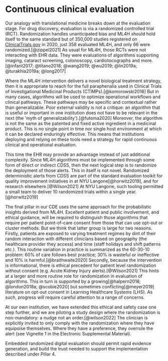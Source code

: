 
# Continuous clinical evaluation
Our analogy with translational medicine breaks down at the evaluation stage. For drug discovery, evaluation is via a randomized controlled trial (RCT). Randomization handles unanticipated bias and ML4H should hold itself to the same standard but of 350,000 studies registered on [ClinicalTrials.gov](ClinicalTrials.gov) in 2020, just 358 evaluated ML4H, and only 66 were randomized.[@zippel2021] As usual for ML4H, those RCTs were not interacting with EHR data. They were evaluations of algorithms supporting imaging, cataract screening, colonoscopy, cardiotocographs and more.[@infant2017; @titano2018; @wang2019; @wu2019; @lin2019a; @turakhia2019a; @long2017]

Where the ML4H intervention delivers a novel biological treatment strategy, then it is appropriate to reach for the full paraphenalia used in Clinical Trials of Investigational Medicinal Products (CTIMPs).[@komorowski2018] But in many cases, algorithms will be used to optimize operational workflows and clinical pathways. These pathways may be specific and contextual rather than generalizable. Poor external validity is not a critique: an algorithm that is useful or important in one institution does not have to be relevant in the next (the 'myth of generalizability').[@futoma2020] Moreover, the algorithm is not the same as the patented and fixed active ingredient in a medicinal product. This is no single point in time nor single host environment at which it can be declared enduringly effective. This means that institutions deploying and relying on these tools need a strategy for rapid continuous clinical and operational evaluation.

This time the EHR may provide an advantage instead of just additional complexity. Since ML4H algorithms must be implemented through some form of direct or indirect CDSS, then the next logical step is to randomize the deployment of those alerts. This in itself is not novel. Randomized deterministic alerts from CDSS are part of the standard evaluation toolkit for quality improvement initiatives in at NYU Langone[@horwitz2019], and for research elsewhere.[@Wilson2021] At NYU Langone, such tooling permitted a small team to deliver 10 randomized trials within a single year.[@horwitz2019]

The final pillar in our CDE uses the same approach for the probabilistic insights derived from ML4H. Excellent patient and public involvement, and ethical guidance, will be required to distinguish those algorithms that require per patient point-of-care consent from those that can use opt-out or cluster methods. But we think that latter group is large for two reasons. Firstly, patients are exposed to varying treatment regimes by dint of their random interaction with different clinicians based on geography (the healthcare provider they access) and time (staff holidays and shift patterns etc.). This routine variation in practice is summarized as the 60-30-10 problem: 60\% of care follows best practice; 30\% is wasteful or ineffective and 10\% is harmful.[@braithwaite2020] Secondly, because the intervention is informational, there is ethical precedent for patient level randomization without consent (e.g. Acute Kidney Injury alerts).[@Wilson2021] This hints at a larger and more routine role for randomization in evaluation of algorithms. This in turn is supported by a growing[@halpern2018; @london2018a; @scobie2020] but sometimes conflicting[@meyer2019] literature on opt-out consent in Learning Healthcare Systems (LHS). As such, progress will require careful attention to a range of concerns.

At our own institution, we have extended this ethical and safety case one step further, and we are piloting a study design where the randomization is non-mandatory: a nudge not an order.[@wilson2022] The clinician is explicitly invited to only comply with the randomization where they have equipoise themselves. Where they have a preference, they overrule the alert (see Vignette 1 in the Electronic Supplemental Material).

Embedded randomized digital evaluation should permit rapid evidence generation, and build the trust needed to support the implementation described under Pillar 4.






